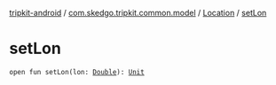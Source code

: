 [tripkit-android](../../index.md) / [com.skedgo.tripkit.common.model](../index.md) / [Location](index.md) / [setLon](./set-lon.md)

# setLon

`open fun setLon(lon: `[`Double`](https://kotlinlang.org/api/latest/jvm/stdlib/kotlin/-double/index.html)`): `[`Unit`](https://kotlinlang.org/api/latest/jvm/stdlib/kotlin/-unit/index.html)